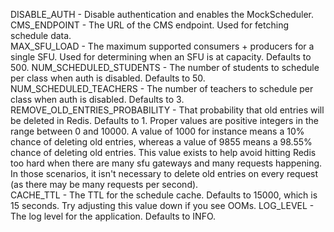 DISABLE_AUTH - Disable authentication and enables the MockScheduler.
CMS_ENDPOINT - The URL of the CMS endpoint.  Used for fetching schedule data.  
MAX_SFU_LOAD - The maximum supported consumers + producers for a single SFU.  Used for determining when an SFU is at capacity. Defaults to 500.
NUM_SCHEDULED_STUDENTS - The number of students to schedule per class when auth is disabled.  Defaults to 50.
NUM_SCHEDULED_TEACHERS - The number of teachers to schedule per class when auth is disabled.  Defaults to 3.  
REMOVE_OLD_ENTRIES_PROBABILITY - That probability that old entries will be deleted in Redis.  Defaults to 1.  Proper values are 
positive integers in the range between 0 and 10000.  A value of 1000 for instance means a 10% chance of deleting old entries, whereas a value of 9855 means a 98.55% chance of deleting old entries.  This 
value exists to help avoid hitting Redis too hard when there are many sfu gateways and many requests happening.  In those scenarios,
it isn't necessary to delete old entries on every request (as there may be many requests per second).  
CACHE_TTL - The TTL for the schedule cache.  Defaults to 15000, which is 15 seconds.  Try adjusting this value down if you see OOMs.
LOG_LEVEL - The log level for the application.  Defaults to INFO.
